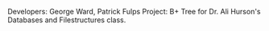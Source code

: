 Developers: George Ward, Patrick Fulps
Project: B+ Tree for Dr. Ali Hurson's Databases and Filestructures class.
